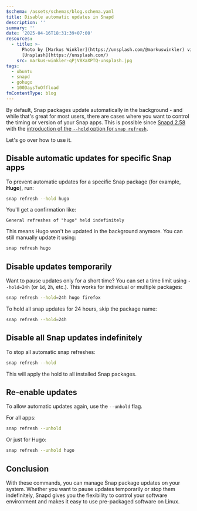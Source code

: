 ```yaml
---
$schema: /assets/schemas/blog.schema.yaml
title: Disable automatic updates in Snapd
description: ''
summary: ''
date: '2025-04-16T18:31:39+07:00'
resources:
  - title: >-
      Photo by [Markus Winkler](https://unsplash.com/@markuswinkler) via
      [Unsplash](https://unsplash.com/)
    src: markus-winkler-qPjV8XaXPTQ-unsplash.jpg
tags:
  - ubuntu
  - snapd
  - gohugo
  - 100DaysToOffload
fmContentType: blog
---
```


By default, Snap packages update automatically in the background - and while that's great for most users, there are cases where you want to control the timing or version of your Snap apps. This is possible since [Snapd 2.58](https://snapcraft.io/docs/snapd-roadmap#p-9464-snapd-258) with the [introduction of the `--hold` option for `snap refresh`](https://snapcraft.io/docs/managing-updates).

Let's go over how to use it.

## Disable automatic updates for specific Snap apps

To prevent automatic updates for a specific Snap package (for example, **Hugo**), run:

```bash
snap refresh --hold hugo
```

You'll get a confirmation like:

```plaintext
General refreshes of "hugo" held indefinitely
```

This means Hugo won't be updated in the background anymore. You can still manually update it using:

```bash
snap refresh hugo
```

## Disable updates temporarily

Want to pause updates only for a short time? You can set a time limit using `--hold=24h` (or `1d`, `2h`, etc.). This works for individual or multiple packages:

```bash
snap refresh --hold=24h hugo firefox
```

To hold all snap updates for 24 hours, skip the package name:

```bash
snap refresh --hold=24h
```

## Disable all Snap updates indefinitely

To stop all automatic snap refreshes:

```bash
snap refresh --hold
```

This will apply the hold to all installed Snap packages.

## Re-enable updates

To allow automatic updates again, use the `--unhold` flag.

For all apps:

```bash
snap refresh --unhold
```

Or just for Hugo:

```bash
snap refresh --unhold hugo
```

## Conclusion

With these commands, you can manage Snap package updates on your system. Whether you want to pause updates temporarily or stop them indefinitely, Snapd gives you the flexibility to control your software environment and makes it easy to use pre-packaged software on Linux.
